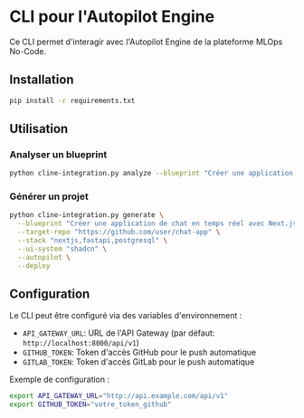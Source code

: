 # CLI pour l'Autopilot Engine

Ce CLI permet d'interagir avec l'Autopilot Engine de la plateforme MLOps No-Code.

## Installation

```bash
pip install -r requirements.txt
```

## Utilisation

### Analyser un blueprint

```bash
python cline-integration.py analyze --blueprint "Créer une application de chat en temps réel avec Next.js et FastAPI"
```

### Générer un projet

```bash
python cline-integration.py generate \
  --blueprint "Créer une application de chat en temps réel avec Next.js et FastAPI" \
  --target-repo "https://github.com/user/chat-app" \
  --stack "nextjs,fastapi,postgresql" \
  --ui-system "shadcn" \
  --autopilot \
  --deploy
```

## Configuration

Le CLI peut être configuré via des variables d'environnement :

- `API_GATEWAY_URL`: URL de l'API Gateway (par défaut: `http://localhost:8000/api/v1`)
- `GITHUB_TOKEN`: Token d'accès GitHub pour le push automatique
- `GITLAB_TOKEN`: Token d'accès GitLab pour le push automatique

Exemple de configuration :

```bash
export API_GATEWAY_URL="http://api.example.com/api/v1"
export GITHUB_TOKEN="votre_token_github"
